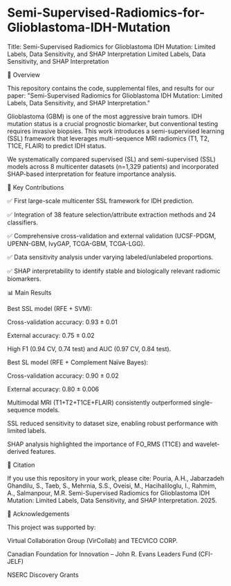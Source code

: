 # Semi-Supervised-Radiomics-for-Glioblastoma-IDH-Mutation
Title: Semi-Supervised Radiomics for Glioblastoma IDH Mutation: Limited Labels, Data Sensitivity, and SHAP Interpretation
Limited Labels, Data Sensitivity, and SHAP Interpretation

📖 Overview

This repository contains the code, supplemental files, and results for our paper:
"Semi-Supervised Radiomics for Glioblastoma IDH Mutation: Limited Labels, Data Sensitivity, and SHAP Interpretation."

Glioblastoma (GBM) is one of the most aggressive brain tumors. IDH mutation status is a crucial prognostic biomarker, but conventional testing requires invasive biopsies. This work introduces a semi-supervised learning (SSL) framework that leverages multi-sequence MRI radiomics (T1, T2, T1CE, FLAIR) to predict IDH status.

We systematically compared supervised (SL) and semi-supervised (SSL) models across 8 multicenter datasets (n=1,329 patients) and incorporated SHAP-based interpretation for feature importance analysis.

🧪 Key Contributions

✅ First large-scale multicenter SSL framework for IDH prediction.

✅ Integration of 38 feature selection/attribute extraction methods and 24 classifiers.

✅ Comprehensive cross-validation and external validation (UCSF-PDGM, UPENN-GBM, IvyGAP, TCGA-GBM, TCGA-LGG).

✅ Data sensitivity analysis under varying labeled/unlabeled proportions.

✅ SHAP interpretability to identify stable and biologically relevant radiomic biomarkers.

📊 Main Results

Best SSL model (RFE + SVM):

Cross-validation accuracy: 0.93 ± 0.01

External accuracy: 0.75 ± 0.02

High F1 (0.94 CV, 0.74 test) and AUC (0.97 CV, 0.84 test).

Best SL model (RFE + Complement Naïve Bayes):

Cross-validation accuracy: 0.90 ± 0.02

External accuracy: 0.80 ± 0.006

Multimodal MRI (T1+T2+T1CE+FLAIR) consistently outperformed single-sequence models.

SSL reduced sensitivity to dataset size, enabling robust performance with limited labels.

SHAP analysis highlighted the importance of FO_RMS (T1CE) and wavelet-derived features.

📑 Citation

If you use this repository in your work, please cite:
Pouria, A.H., Jabarzadeh Ghandilu, S., Taeb, S., Mehrnia, S.S., Oveisi, M., Hacihaliloglu, I., Rahmim, A., Salmanpour, M.R. 
Semi-Supervised Radiomics for Glioblastoma IDH Mutation: Limited Labels, Data Sensitivity, and SHAP Interpretation. 2025.

🙏 Acknowledgements

This project was supported by:

Virtual Collaboration Group (VirCollab) and TECVICO CORP.

Canadian Foundation for Innovation – John R. Evans Leaders Fund (CFI-JELF)

NSERC Discovery Grants
